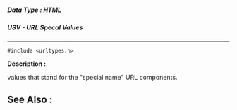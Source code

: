 ##### Data Type : HTML
##### USV - URL Specal Values
---
```
#include <urltypes.h>
```
**Description :**

values that stand for the "special name" URL components.


**See Also :**
---
